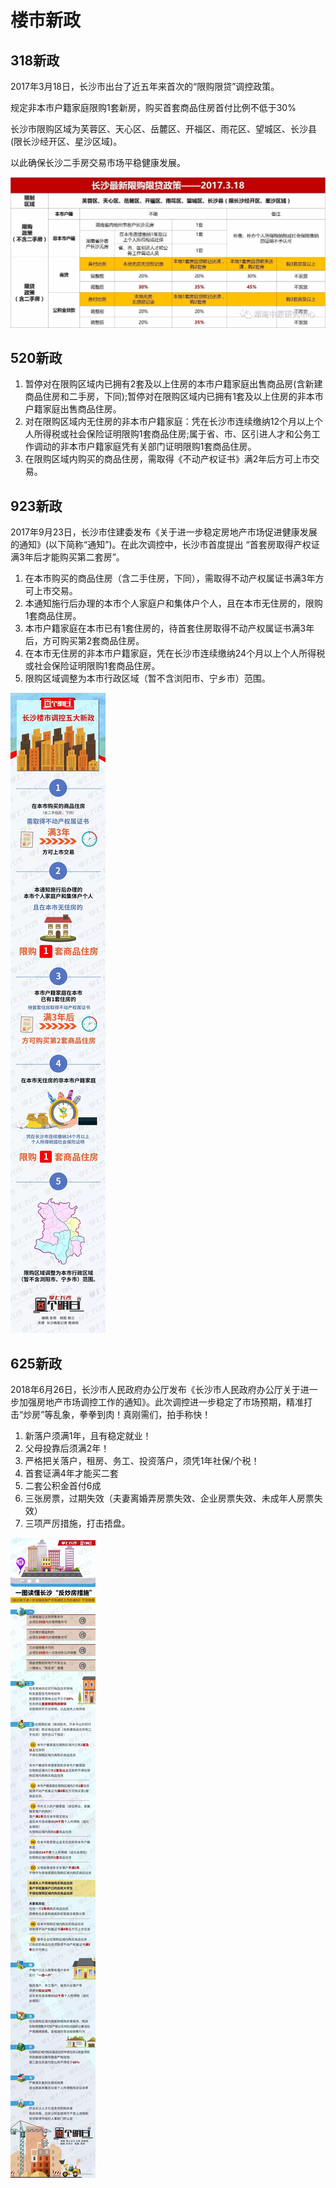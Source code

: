 # 楼市新政

## 318新政

2017年3月18日，长沙市出台了近五年来首次的“限购限贷”调控政策。

规定非本市户籍家庭限购1套新房，购买首套商品住房首付比例不低于30%

长沙市限购区域为芙蓉区、天心区、岳麓区、开福区、雨花区、望城区、长沙县(限长沙经开区、星沙区域)。

以此确保长沙二手房交易市场平稳健康发展。

![318-01](../images/318-1.jpg)


## 520新政

1. 暂停对在限购区域内已拥有2套及以上住房的本市户籍家庭出售商品房(含新建商品住房和二手房，下同);暂停对在限购区域内已拥有1套及以上住房的非本市户籍家庭出售商品住房。
2. 对在限购区域内无住房的非本市户籍家庭：凭在长沙市连续缴纳12个月以上个人所得税或社会保险证明限购1套商品住房;属于省、市、区引进人才和公务工作调动的非本市户籍家庭凭有关部门证明限购1套商品住房。
3. 在限购区域内购买的商品住房，需取得《不动产权证书》满2年后方可上市交易。


## 923新政

2017年9月23日，长沙市住建委发布《关于进一步稳定房地产市场促进健康发展的通知》(以下简称“通知”)。在此次调控中，长沙市首度提出 “首套房取得产权证满3年后才能购买第二套房”。 

1. 在本市购买的商品住房（含二手住房，下同），需取得不动产权属证书满3年方可上市交易。
2. 本通知施行后办理的本市个人家庭户和集体户个人，且在本市无住房的，限购1套商品住房。
3. 本市户籍家庭在本市已有1套住房的，待首套住房取得不动产权属证书满3年后，方可购买第2套商品住房。
4. 在本市无住房的非本市户籍家庭，凭在长沙市连续缴纳24个月以上个人所得税或社会保险证明限购1套商品住房。
5. 限购区域调整为本市行政区域（暂不含浏阳市、宁乡市）范围。

![923新政](../images/923.jpg)


## 625新政

2018年6月26日，长沙市人民政府办公厅发布《长沙市人民政府办公厅关于进一步加强房地产市场调控工作的通知》。此次调控进一步稳定了市场预期，精准打击“炒房”等乱象，拳拳到肉！真刚需们，拍手称快！

1. 新落户须满1年，且有稳定就业！
2. 父母投靠后须满2年！
3. 严格把关落户，租房、务工、投资落户，须凭1年社保/个税！
4. 首套证满4年才能买二套
5. 二套公积金首付6成
6. 三张房票，过期失效（夫妻离婚弄房票失效、企业房票失效、未成年人房票失效）
7. 三项严厉措施，打击捂盘。

![625反炒房新政](../images/625反炒房新政.png)